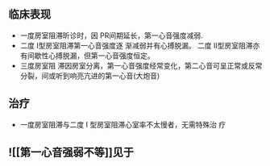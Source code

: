
## 临床表现
- 一度房室阻滞昕诊时，因 PR间期延长，第一心音强度减弱.
-  二度 I型房室阻滞第一心音强度逐 渐减弱并有心搏脱漏。 二度 II型房室阻滞亦有间歇性心搏脱漏，但第一心音强度恒定。
-  三度房室阻 滞因房室分离，第一心音强度经常变化，第二心音可呈正常或反常分裂，间或听到响亮亢进的第一心音(大炮音) 

## 治疗
- 一度房室阻滞与二度 I 型房室阻滞心室率不太慢者，无需特殊治
疗

## ![[第一心音强弱不等]]见于